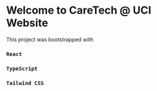 # Welcome to CareTech @ UCI Website

This project was bootstrapped with
### `React`
### `TypeScript`
### `Tailwind CSS`

